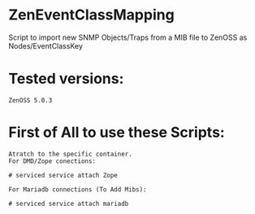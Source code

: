 # ZenEventClassMapping
Script to import new SNMP Objects/Traps from a MIB file to ZenOSS as Nodes/EventClassKey

# Tested versions:

    ZenOSS 5.0.3

# First of All to use these Scripts:

    Atratch to the specific container.
    For DMD/Zope conections:
    
    # serviced service attach Zope

    For Mariadb connections (To Add Mibs):
    
    # serviced service attach mariadb
